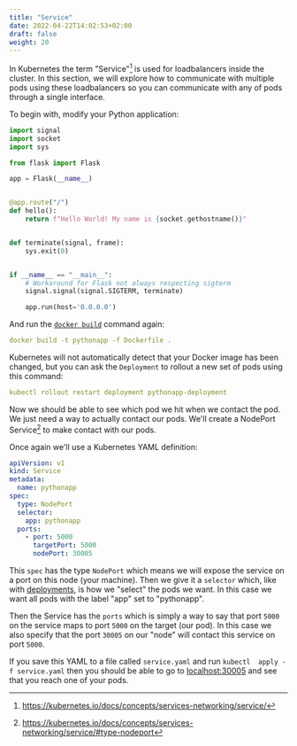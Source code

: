 ```yaml
---
title: "Service"
date: 2022-04-22T14:02:53+02:00
draft: false
weight: 20
---
```


In Kubernetes the term "Service"[^1] is used for loadbalancers inside the cluster.
In this section, we will explore how to communicate with multiple pods using
these loadbalancers so you can communicate with any of pods through a single
interface.

To begin with, modify your Python application:

```python
import signal
import socket
import sys

from flask import Flask

app = Flask(__name__)


@app.route("/")
def hello():
    return f"Hello World! My name is {socket.gethostname()}"


def terminate(signal, frame):
    sys.exit(0)


if __name__ == "__main__":
    # Workaround for Flask not always respecting sigterm
    signal.signal(signal.SIGTERM, terminate)

    app.run(host='0.0.0.0')
```

And run the [`docker build`](../containers) command again:

```yaml
docker build -t pythonapp -f Dockerfile .
```

Kubernetes will not automatically detect that your Docker image has been
changed, but you can ask the `Deployment` to rollout a new set of pods
using this command: 
```yaml
kubectl rollout restart deployment pythonapp-deployment
```

Now we should be able to see which pod we hit when we contact the pod. 
We just need a way to actually contact our pods. We'll create a
NodePort Service[^2] to make contact with our pods.

Once again we'll use a Kubernetes YAML definition:

```yaml
apiVersion: v1
kind: Service
metadata:
  name: pythonapp
spec:
  type: NodePort
  selector:
    app: pythonapp
  ports:
    - port: 5000
      targetPort: 5000
      nodePort: 30005
```

This `spec` has the type `NodePort` which means we will expose the service
on a port on this node (your machine). Then we give it a `selector` which,
like with [deployments](../deployment), is how we "select" the pods we
want. In this case we want all pods with the label "app" set to "pythonapp".

Then the Service has the `ports` which is simply a way to say that port
`5000` on the service maps to port `5000` on the target (our pod). In 
this case we also specify that the port `30005` on our "node" will contact
this service on port `5000`.

If you save this YAML to a file called `service.yaml` and run `kubectl 
apply -f service.yaml` then you should be able to go to 
[localhost:30005](http://localhost:30005) and see that you reach one 
of your pods.

[^1]: https://kubernetes.io/docs/concepts/services-networking/service/
[^2]: https://kubernetes.io/docs/concepts/services-networking/service/#type-nodeport